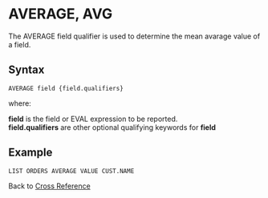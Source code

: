 # AVERAGE, AVG  

<PageHeader />

The AVERAGE field qualifier is used to determine the mean avarage value of a field.

## Syntax

```
AVERAGE field {field.qualifiers}
```

where:

**field** is the field or EVAL expression to be reported.  
**field.qualifiers** are other optional qualifying keywords for **field**

## Example

```
LIST ORDERS AVERAGE VALUE CUST.NAME
```

Back to [Cross Reference](./../README.md)

<PageFooter />
